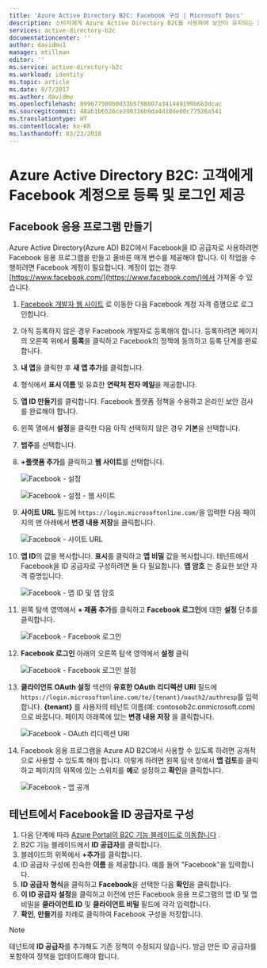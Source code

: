 ```yaml
---
title: 'Azure Active Directory B2C: Facebook 구성 | Microsoft Docs'
description: 소비자에게 Azure Active Directory B2C를 사용하여 보안이 유지되는 응용 프로그램에서 Facebook 계정으로 등록 및 로그인 제공
services: active-directory-b2c
documentationcenter: ''
author: davidmu1
manager: mtillman
editor: ''
ms.service: active-directory-b2c
ms.workload: identity
ms.topic: article
ms.date: 8/7/2017
ms.author: davidmu
ms.openlocfilehash: 899677500b0d33b5f98807a341449199b6b3dcac
ms.sourcegitcommit: 48ab1b6526ce290316b9da4d18de00c77526a541
ms.translationtype: HT
ms.contentlocale: ko-KR
ms.lasthandoff: 03/23/2018
---
```

# <a name="azure-active-directory-b2c-provide-sign-up-and-sign-in-to-consumers-with-facebook-accounts"></a>Azure Active Directory B2C: 고객에게 Facebook 계정으로 등록 및 로그인 제공
## <a name="create-a-facebook-application"></a>Facebook 응용 프로그램 만들기
Azure Active Directory(Azure AD) B2C에서 Facebook을 ID 공급자로 사용하려면 Facebook 응용 프로그램을 만들고 올바른 매개 변수를 제공해야 합니다. 이 작업을 수행하려면 Facebook 계정이 필요합니다. 계정이 없는 경우 [https://www.facebook.com/](https://www.facebook.com/)에서 가져올 수 있습니다.

1. [Facebook 개발자 웹 사이트](https://developers.facebook.com/) 로 이동한 다음 Facebook 계정 자격 증명으로 로그인합니다.
2. 아직 등록하지 않은 경우 Facebook 개발자로 등록해야 합니다. 등록하려면 페이지의 오른쪽 위에서 **등록**을 클릭하고 Facebook의 정책에 동의하고 등록 단계를 완료합니다.
3. **내 앱**을 클릭한 후 **새 앱 추가**를 클릭합니다. 
4. 형식에서 **표시 이름** 및 유효한 **연락처 전자 메일**을 제공합니다.
5. **앱 ID 만들기**를 클릭합니다. Facebook 플랫폼 정책을 수용하고 온라인 보안 검사를 완료해야 합니다.
6. 왼쪽 열에서 **설정**을 클릭한 다음 아직 선택하지 않은 경우 **기본**을 선택합니다.
7. **범주**를 선택합니다. 
8. **+플랫폼 추가**를 클릭하고 **웹 사이트**를 선택합니다.
   
    ![Facebook - 설정](./media/active-directory-b2c-setup-fb-app/fb-settings.png)
   
    ![Facebook - 설정 - 웹 사이트](./media/active-directory-b2c-setup-fb-app/fb-website.png)
9. **사이트 URL** 필드에 `https://login.microsoftonline.com/`을 입력한 다음 페이지의 맨 아래에서 **변경 내용 저장**을 클릭합니다.
   
    ![Facebook - 사이트 URL](./media/active-directory-b2c-setup-fb-app/fb-site-url.png)

10. **앱 ID**의 값을 복사합니다. **표시**를 클릭하고 **앱 비밀** 값을 복사합니다. 테넌트에서 Facebook을 ID 공급자로 구성하려면 둘 다 필요합니다. **앱 암호** 는 중요한 보안 자격 증명입니다.
   
    ![Facebook - 앱 ID 및 앱 암호](./media/active-directory-b2c-setup-fb-app/fb-app-id-app-secret.png)
11. 왼쪽 탐색 영역에서 **+ 제품 추가**를 클릭하고 **Facebook 로그인**에 대한 **설정** 단추를 클릭합니다.
   
    ![Facebook - Facebook 로그인](./media/active-directory-b2c-setup-fb-app/fb-login.png)
12. **Facebook 로그인** 아래의 오른쪽 탐색 영역에서 **설정** 클릭

    ![Facebook - Facebook 로그인 설정](./media/active-directory-b2c-setup-fb-app/fb-login-settings.png)
13. **클라이언트 OAuth 설정** 섹션의 **유효한 OAuth 리디렉션 URI** 필드에 `https://login.microsoftonline.com/te/{tenant}/oauth2/authresp`를 입력합니다. **{tenant}** 를 사용자의 테넌트 이름(예: contosob2c.onmicrosoft.com)으로 바꿉니다. 페이지 아래쪽에 있는 **변경 내용 저장** 을 클릭합니다.
    
    ![Facebook - OAuth 리디렉션 URI](./media/active-directory-b2c-setup-fb-app/fb-oauth-redirect-uri.png)
14. Facebook 응용 프로그램을 Azure AD B2C에서 사용할 수 있도록 하려면 공개적으로 사용할 수 있도록 해야 합니다. 이렇게 하려면 왼쪽 탐색 창에서 **앱 검토**를 클릭하고 페이지의 위쪽에 있는 스위치를 **예**로 설정하고 **확인**을 클릭합니다.
    
    ![Facebook - 앱 공개](./media/active-directory-b2c-setup-fb-app/fb-app-public.png)

## <a name="configure-facebook-as-an-identity-provider-in-your-tenant"></a>테넌트에서 Facebook을 ID 공급자로 구성
1. 다음 단계에 따라 [Azure Portal의 B2C 기능 블레이드로 이동합니다](active-directory-b2c-app-registration.md#navigate-to-b2c-settings) .
2. B2C 기능 블레이드에서 **ID 공급자**를 클릭합니다.
3. 블레이드의 위쪽에서 **+추가**를 클릭합니다.
4. ID 공급자 구성에 친숙한 **이름** 을 제공합니다. 예를 들어 "Facebook"을 입력합니다.
5. **ID 공급자 형식**을 클릭하고 **Facebook**을 선택한 다음 **확인**을 클릭합니다.
6. **이 ID 공급자 설정**을 클릭하고 이전에 만든 Facebook 응용 프로그램의 앱 ID 및 앱 비밀을 **클라이언트 ID** 및 **클라이언트 비밀** 필드에 각각 입력합니다.
7. **확인**, **만들기**를 차례로 클릭하여 Facebook 구성을 저장합니다.

> [!NOTE]
> 테넌트에 **ID 공급자**를 추가해도 기존 정책이 수정되지 않습니다. 방금 만든 ID 공급자를 포함하여 정책을 업데이트해야 합니다.
>